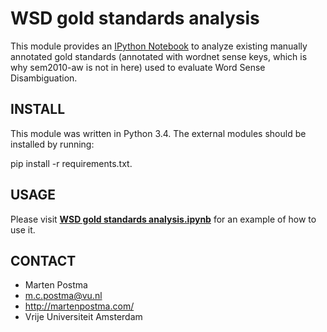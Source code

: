 # WSD gold standards analysis

This module provides an [IPython Notebook](http://ipython.org/notebook.html)
to analyze existing manually annotated gold standards 
(annotated with wordnet sense keys, which is why sem2010-aw is not in here)
used to evaluate Word Sense Disambiguation.

## INSTALL
This module was written in Python 3.4.
The external modules should be installed by running:

pip install -r requirements.txt.

## USAGE
Please visit [**WSD gold standards analysis.ipynb**](https://github.com/MartenPostma/WSD-gold-standards-analysis/blob/master/WSD%20gold%20standards%20analysis.ipynb)
for an example of how to use it.

## CONTACT
* Marten Postma
* m.c.postma@vu.nl
* http://martenpostma.com/
* Vrije Universiteit Amsterdam
